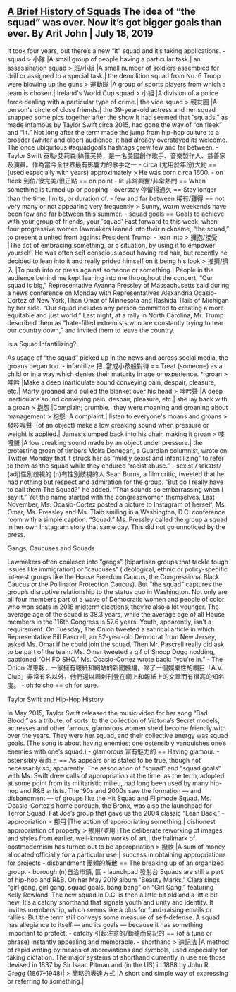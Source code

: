 [A Brief History of Squads](https://www.nytimes.com/2019/07/18/style/squad-aoc-trump.html?smid=nytcore-ios-share)
The idea of “the squad” was over. Now it’s got bigger goals than ever.
By Arit John | July 18, 2019
---------------------------------------------------------------------------------------------------------------------
It took four years, but there’s a new “it” squad and it’s taking applications.
	- squad
		> 小隊 |A small group of people having a particular task.| an assassination squad
		> 班/小組 |A small number of soldiers assembled for drill or assigned to a special task.| the demolition squad from No. 6 Troop were blowing up the guns
		> 運動隊 |A group of sports players from which a team is chosen.| Ireland's World Cup squad
		> 小組 |A division of a police force dealing with a particular type of crime.| the vice squad
		> 親友圈 |A person's circle of close friends.| the 39-year-old actress and her squad snapped some pics together after the show
It had seemed that “squads,” as made infamous by Taylor Swift circa 2015, had gone the way of “on fleek” and “lit.” Not long after the term made the jump from hip-hop culture to a broader (whiter and older) audience, it had already overstayed its welcome. The once ubiquitous #squadgoals hashtags grew few and far between.
	- Taylor Swift 泰勒·艾莉森·絲薇芙特，是一名美國創作歌手、音樂製作人、慈善家及演員。作為當今全世界最有影響力的歌手之一
	- circa (尤用於年份)大約 == (used especially with years) approximately
		> He was born circa 1600.
	- on fleek 到位/很完美/很正點 == on point
	- lit 非常興奮/非常熱門 == When something is turned up or popping 
	- overstay 停留得過久 == Stay longer than the time, limits, or duration of.
	- few and far between 稀有/難得 == not very many or not appearing very frequently
		> Sunny, warm weekends have been few and far between this summer.
	- squad goals == Goals to achieve with your group of friends, your 'squad'
Fast forward to this week, when four progressive women lawmakers leaned into their nickname, “the squad,” to present a united front against President Trump.
	- lean into
		> 擁抱/接受 |The act of embracing something, or a situation, by using it to empower yourself| He was often self conscious about having red hair, but recently he decided to lean into it and really prided himself on it being his look
		> 推擠/擠入 |To push into or press against someone or something.| People in the audience behind me kept leaning into me throughout the concert.
“Our squad is big,” Representative Ayanna Pressley of Massachusetts said during a news conference on Monday with Representatives Alexandria Ocasio-Cortez of New York, Ilhan Omar of Minnesota and Rashida Tlaib of Michigan by her side. “Our squad includes any person committed to creating a more equitable and just world.”
Last night, at a rally in North Carolina, Mr. Trump described them as “hate-filled extremists who are constantly trying to tear our country down,” and invited them to leave the country.

Is a Squad Infantilizing?

As usage of “the squad” picked up in the news and across social media, the groans began too.
	- infantilize 把..當成小孩般對待 == Treat (someone) as a child or in a way which denies their maturity in age or experience.
	* groan
		> 呻吟 |Make a deep inarticulate sound conveying pain, despair, pleasure, etc.| Marty groaned and pulled the blanket over his head
		> 呻吟聲 |A deep inarticulate sound conveying pain, despair, pleasure, etc.| she lay back with a groan
		> 抱怨 |Complain; grumble.| they were moaning and groaning about management
		> 抱怨 |A complaint.| listen to everyone's moans and groans
		> 發吱嘎聲 |(of an object) make a low creaking sound when pressure or weight is applied.| James slumped back into his chair, making it groan
		> 吱嘎聲  |A low creaking sound made by an object under pressure.| the protesting groan of timbers
Moira Donegan, a Guardian columnist, wrote on Twitter Monday that it struck her as “mildly sexist and infantilizing” to refer to them as the squad while they endured “racist abuse.”
	- sexist /ˈsɛksɪst/ (adj)性別歧視的 (n)有性別歧視的人
Sean Burns, a film critic, tweeted that he had nothing but respect and admiration for the group. “But do I really have to call them The Squad?” he added. “That sounds so embarrassing when I say it.”
Yet the name started with the congresswomen themselves. Last November, Ms. Ocasio-Cortez posted a picture to Instagram of herself, Ms. Omar, Ms. Pressley and Ms. Tlaib smiling in a Washington, D.C. conference room with a simple caption: “Squad.” Ms. Pressley called the group a squad in her own Instagram story that same day.
This did not go unnoticed by the press.

Gangs, Caucuses and Squads

Lawmakers often coalesce into “gangs” (bipartisan groups that tackle tough issues like immigration) or “caucuses” (ideological, ethnic or policy-specific interest groups like the House Freedom Caucus, the Congressional Black Caucus or the Pollinator Protection Caucus). But “the squad” captures the group’s disruptive relationship to the status quo in Washington. Not only are all four members part of a wave of Democratic women and people of color who won seats in 2018 midterm elections, they’re also a lot younger. The average age of the squad is 38.3 years, while the average age of all House members in the 116th Congress is 57.6 years.
Youth, apparently, isn’t a requirement. On Tuesday, The Onion tweeted a satirical article in which Representative Bill Pascrell, an 82-year-old Democrat from New Jersey, asked Ms. Omar if he could join the squad. Then Mr. Pascrell really did ask to be part of the team. Ms. Omar tweeted a gif of Snoop Dogg nodding, captioned “OH FO SHO.” Ms. Ocasio-Cortez wrote back: “you’re in.”
	- The Onion 洋蔥報，一家擁有報紙和網站的新聞機構，除了一個娛樂性的欄目「A.V. Club」非常有名以外，他們還以諷刺刊登在網上和報紙上的文章而有很高的知名度。
	- oh fo sho == oh for sure.

Taylor Swift and Hip-Hop History

In May 2015, Taylor Swift released the music video for her song “Bad Blood,” as a tribute, of sorts, to the collection of Victoria’s Secret models, actresses and other famous, glamorous women she’d become friendly with over the years. They were her squad, and their collective energy was squad goals. (The song is about having enemies; one ostensibly vanquishes one’s enemies with one’s squad.)
	- glamorous 富有魅力的 == Having glamour.
	- ostensibly 表面上 == As appears or is stated to be true, though not necessarily so; apparently.
The association of “squad” and “squad goals” with Ms. Swift drew calls of appropriation at the time, as the term, adopted at some point from its militaristic milieu, had long been used by many hip-hop and R&B artists. The ’90s and 2000s saw the formation — and disbandment — of groups like the Hit Squad and Flipmode Squad. Ms. Ocasio-Cortez’s home borough, the Bronx, was also the launchpad for Terror Squad, Fat Joe’s group that gave us the 2004 classic “Lean Back.”
	- appropriation
		> 挪用 |The action of appropriating something.| dishonest appropriation of property
		> 挪用/盜用 |The deliberate reworking of images and styles from earlier, well-known works of art.| the hallmark of postmodernism has turned out to be appropriation
		> 撥款 |A sum of money allocated officially for a particular use.| success in obtaining appropriations for projects
	- disbandment 團體的解散 == The breaking up of an organized group.
	- borough (n)自治市鎮, 區
	- launchpad 發射台
Squads are still a part of hip-hop and R&B. On her May 2019 album “Beauty Marks,” Ciara sings “girl gang, girl gang, squad goals, bang bang” on “Girl Gang,” featuring Kelly Rowland.
The new squad in D.C. is then a little bit old and a little bit new. It’s a catchy shorthand that signals youth and unity and identity. It invites membership, which seems like a plus for fund-raising emails or rallies. But the term still conveys some measure of self-defense. A squad has allegiance to itself — and its goals — because it has something important to protect.
	- catchy 引起注意的/動聽而易記的 == (of a tune or phrase) instantly appealing and memorable.
	- shorthand
		> 速記法 |A method of rapid writing by means of abbreviations and symbols, used especially for taking dictation. The major systems of shorthand currently in use are those devised in 1837 by Sir Isaac Pitman and (in the US) in 1888 by John R. Gregg (1867–1948)|
		> 簡略的表達方式 |A short and simple way of expressing or referring to something.|